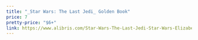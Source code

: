 ```yaml
---
title: "_Star Wars: The Last Jedi_ Golden Book"
price: 7
pretty-price: "$6+"
link: https://www.alibris.com/Star-Wars-The-Last-Jedi-Star-Wars-Elizabeth-Schaefer/book/40465070
---
```

